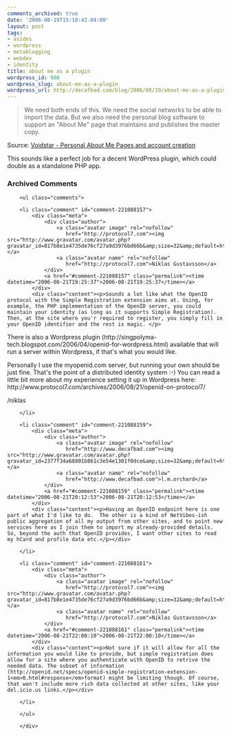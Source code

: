 ```yaml
---
comments_archived: true
date: '2006-08-19T15:18:42-04:00'
layout: post
tags:
- asides
- wordpress
- metablogging
- webdev
- identity
title: about me as a plugin
wordpress_id: 980
wordpress_slug: about-me-as-a-plugin
wordpress_url: http://decafbad.com/blog/2006/08/19/about-me-as-a-plugin
---
```

<blockquote cite="http://www.voidstar.com/node.php?id=2779">We need both ends of this. We need the social networks to be able to import the data. But we also need the personal blog software to support an "About Me" page that maintains and publishes the master copy.</blockquote><div class="quotesource">Source: <a href="http://www.voidstar.com/node.php?id=2779">Voidstar - Personal About Me Pages and account creation</a></div>

This sounds like a perfect job for a decent WordPress plugin, which could double as a standalone PHP app.

<div id="comments" class="comments archived-comments">
            <h3>Archived Comments</h3>
            
        <ul class="comments">
            
        <li class="comment" id="comment-221088157">
            <div class="meta">
                <div class="author">
                    <a class="avatar image" rel="nofollow" 
                       href="http://protocol7.com"><img src="http://www.gravatar.com/avatar.php?gravatar_id=817b8e1e4735de76cf27a9d3976bd66b&amp;size=32&amp;default=http://mediacdn.disqus.com/1320279820/images/noavatar32.png"/></a>
                    <a class="avatar name" rel="nofollow" 
                       href="http://protocol7.com">Niklas Gustavsson</a>
                </div>
                <a href="#comment-221088157" class="permalink"><time datetime="2006-08-21T19:25:37">2006-08-21T19:25:37</time></a>
            </div>
            <div class="content"><p>Sounds a lot like what the OpenID protocol with the Simple Registration extension aims at. Using, for example, the PHP implementation of the OpenID server, you could maintain your identity (as long as it supports Simple Registration). Then, at the site where you'r required to register, you simply fill in your OpenID identifier and the rest is magic. </p>

<p>There is also a Wordpress plugin (http://singpolyma-tech.blogspot.com/2006/04/openid-for-wordpress.html) available that will run a server within Wordpress, if that's what you would like.</p>

<p>Personally I use the myopenid.com server, but running your own should be just fine. That's the point of a distributed identity system :-) You can read a little bit more about my experience setting it up in Wordpress here: http://www.protocol7.com/archives/2006/08/21/openid-on-protocol7/</p>

<p>/niklas</p></div>
            
        </li>
    
        <li class="comment" id="comment-221088159">
            <div class="meta">
                <div class="author">
                    <a class="avatar image" rel="nofollow" 
                       href="http://www.decafbad.com"><img src="http://www.gravatar.com/avatar.php?gravatar_id=2377f34a68801b861c3e54e1301f0dce&amp;size=32&amp;default=http://mediacdn.disqus.com/1320279820/images/noavatar32.png"/></a>
                    <a class="avatar name" rel="nofollow" 
                       href="http://www.decafbad.com">l.m.orchard</a>
                </div>
                <a href="#comment-221088159" class="permalink"><time datetime="2006-08-21T20:12:53">2006-08-21T20:12:53</time></a>
            </div>
            <div class="content"><p>Having an OpenID endpoint here is one part of what I'd like to do.  The other is a kind of NetVibes-ish public aggregation of all my output from other sites, and to point new services here as I join them to import my already-provided details.  So, beyond the auth that OpenID provides, I want other sites to read my hCard and profile data etc.</p></div>
            
        </li>
    
        <li class="comment" id="comment-221088161">
            <div class="meta">
                <div class="author">
                    <a class="avatar image" rel="nofollow" 
                       href="http://protocol7.com"><img src="http://www.gravatar.com/avatar.php?gravatar_id=817b8e1e4735de76cf27a9d3976bd66b&amp;size=32&amp;default=http://mediacdn.disqus.com/1320279820/images/noavatar32.png"/></a>
                    <a class="avatar name" rel="nofollow" 
                       href="http://protocol7.com">Niklas Gustavsson</a>
                </div>
                <a href="#comment-221088161" class="permalink"><time datetime="2006-08-21T22:00:10">2006-08-21T22:00:10</time></a>
            </div>
            <div class="content"><p>Not sure if it will allow for all the information you would like to provide, but simple registration does allow for a site where you authenticate with OpenID to retrive the needed data. The subset of information (http://openid.net/specs/openid-simple-registration-extension-1<em>0.html#response</em>format) might be limiting though. Of course, that won't include more rich data collected at other sites, like your del.icio.us links.</p></div>
            
        </li>
    
        </ul>
    
        </div>
    